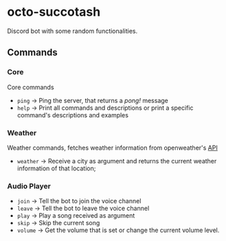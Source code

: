 # octo-succotash
Discord bot with some random functionalities.

## Commands

### Core
Core commands
* `ping` → Ping the server, that returns a _pong!_ message
* `help` → Print all commands and descriptions or print a specific command's descriptions and examples


### Weather
Weather commands, fetches weather information from openweather's [API](https://openweathermap.org/api)
* `weather` → Receive a city as argument and returns the current weather information of that location;

### Audio Player
* `join` → Tell the bot to join the voice channel
* `leave` → Tell the bot to leave the voice channel
* `play` → Play a song received as argument 
* `skip` → Skip the current song
* `volume` → Get the volume that is set or change the current volume level.
